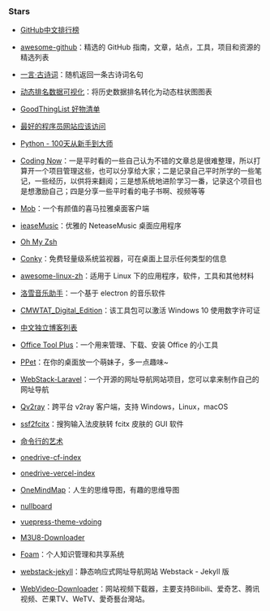 ### Stars

- [GitHub中文排行榜](https://github.com/kon9chunkit/GitHub-Chinese-Top-Charts)

- [awesome-github](https://github.com/AntBranch/awesome-github)：精选的 GitHub 指南，文章，站点，工具，项目和资源的精选列表

- [一言·古诗词](https://github.com/xenv/gushici)：随机返回一条古诗词名句

- [动态排名数据可视化](https://github.com/Jannchie/Historical-ranking-data-visualization-based-on-d3.js)：将历史数据排名转化为动态柱状图图表

- [GoodThingList 好物清单](https://github.com/cnfeat/GoodThingList)

- [最好的程序员网站应该访问](https://github.com/sdmg15/Best-websites-a-programmer-should-visit)

- [Python - 100天从新手到大师](https://github.com/jackfrued/Python-100-Days)

- [Coding Now](https://github.com/josonle/Coding-Now)：一是平时看的一些自己认为不错的文章总是很难整理，所以打算开一个项目管理这些，也可以分享给大家；二是记录自己平时所学的一些笔记，一些经历，以供将来翻阅；三是想系统地进阶学习一番，记录这个项目也是想激励自己；四是分享一些平时看的电子书啊、视频等等

- [Mob](https://github.com/zenghongtu/Mob)：一个有颜值的喜马拉雅桌面客户端

- [ieaseMusic](https://github.com/trazyn/ieaseMusic)：优雅的 NeteaseMusic 桌面应用程序

- [Oh My Zsh](https://github.com/ohmyzsh/ohmyzsh)

- [Conky](https://github.com/brndnmtthws/conky)：免费轻量级系统监视器，可在桌面上显示任何类型的信息

- [awesome-linux-zh](https://github.com/cdoco/awesome-linux-zh)：适用于 Linux 下的应用程序，软件，工具和其他材料

- [洛雪音乐助手](https://github.com/lyswhut/lx-music-desktop)：一个基于 electron 的音乐软件

- [CMWTAT_Digital_Edition](https://github.com/TGSAN/CMWTAT_Digital_Edition)：该工具包可以激活 Windows 10 使用数字许可证

- [中文独立博客列表](https://github.com/timqian/chinese-independent-blogs)

- [Office Tool Plus](https://github.com/YerongAI/Office-Tool)：一个用来管理、下载、安装 Office 的小工具

- [PPet](https://github.com/zenghongtu/PPet)：在你的桌面放一个萌妹子，多一点趣味~

- [WebStack-Laravel](https://github.com/hui-ho/WebStack-Laravel)：一个开源的网址导航网站项目，您可以拿来制作自己的网址导航

- [Qv2ray](https://github.com/Qv2ray/Qv2ray)：跨平台 v2ray 客户端，支持 Windows，Linux，macOS

- [ssf2fcitx](https://github.com/pp710680429/ssf2fcitx)：搜狗输入法皮肤转 fcitx 皮肤的 GUI 软件

- [命令行的艺术](https://github.com/jlevy/the-art-of-command-line/blob/master/README-zh.md)

- [onedrive-cf-index](https://github.com/spencerwooo/onedrive-cf-index)

- [onedrive-vercel-index](https://github.com/spencerwooo/onedrive-vercel-index)

- [OneMindMap](https://github.com/iHTCboy/OneMindMap)：人生的思维导图，有趣的思维导图

- [nullboard](https://github.com/apankrat/nullboard)

- [vuepress-theme-vdoing](https://github.com/xugaoyi/vuepress-theme-vdoing)

- [M3U8-Downloader](https://github.com/HeiSir2014/M3U8-Downloader/)

- [Foam](https://github.com/foambubble/foam)：个人知识管理和共享系统

- [webstack-jekyll](https://github.com/0xl2oot/webstack-jekyll)：静态响应式网址导航网站 Webstack - Jekyll 版

- [WebVideo-Downloader](https://github.com/jaysonlong/webvideo-downloader)：网站视频下载器，主要支持Bilibili、爱奇艺、腾讯视频、芒果TV、WeTV、愛奇藝台灣站。
